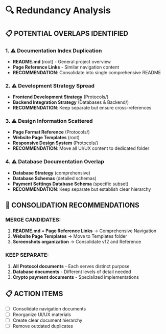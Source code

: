 # 🔍 Redundancy Analysis

## **📋 POTENTIAL OVERLAPS IDENTIFIED**

### **1. ⚠️ Documentation Index Duplication**
- **README.md** (root) - General project overview
- **Page Reference Links** - Similar navigation content
- **RECOMMENDATION**: Consolidate into single comprehensive README

### **2. ⚠️ Development Strategy Spread**
- **Frontend Development Strategy** (Protocols/)
- **Backend Integration Strategy** (Databases & Backend/)
- **RECOMMENDATION**: Keep separate but ensure cross-references

### **3. ⚠️ Design Information Scattered**
- **Page Format Reference** (Protocols/)
- **Website Page Templates** (root)
- **Responsive Design System** (Protocols/)
- **RECOMMENDATION**: Move all UI/UX content to dedicated folder

### **4. ⚠️ Database Documentation Overlap**
- **Database Strategy** (comprehensive)
- **Database Schemas** (detailed schemas)
- **Payment Settings Database Schema** (specific subset)
- **RECOMMENDATION**: Keep separate but establish clear hierarchy

## **🎯 CONSOLIDATION RECOMMENDATIONS**

### **MERGE CANDIDATES:**
1. **README.md + Page Reference Links** → Comprehensive Navigation
2. **Website Page Templates** → Move to Templates folder
3. **Screenshots organization** → Consolidate v12 and Reference

### **KEEP SEPARATE:**
1. **All Protocol documents** - Each serves distinct purpose
2. **Database documents** - Different levels of detail needed
3. **Crypto payment documents** - Specialized implementations

## **📋 ACTION ITEMS**
- [ ] Consolidate navigation documents
- [ ] Reorganize UI/UX materials
- [ ] Create clear document hierarchy
- [ ] Remove outdated duplicates 